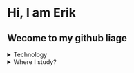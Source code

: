 # Hi, I am Erik
## Wecome to my github liage
<details>
  <summary>Technology</summary>
  <ul>
    <li>C#</li>
    <li>Typescript</li>
    <li>Dart</li>
  </ul>
</details>
<details>
  <summary>Where I study?</summary>
  <ul>
    <li>IT technician - Alcides maya</li>
    <li>Computer Science - UTFR</li>
  </ul>
</details>
